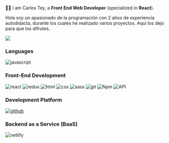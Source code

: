 
👨‍💻 I am Carlos Tey, a **Front End Web Developer** (specialized in **React**).

Hola soy un apasionado de la programación con 2 años de experiencia autodidacta, durante los cuales he realizado varios proyectos.
Aqui los dejo para que los difrutes.

<img src='https://www.kagoya.jp/howto/wp-content/uploads/202104b02.png'>


### Languages


![javascript](https://img.shields.io/badge/JavaScript-323330?style=for-the-badge&logo=javascript&logoColor=F7DF1E)

### Front-End Development

![react](https://img.shields.io/badge/React-20232A?style=for-the-badge&logo=react&logoColor=61DAFB)
![redux](https://img.shields.io/badge/Redux-593D88?style=for-the-badge&logo=redux&logoColor=white)
![html](https://img.shields.io/badge/HTML5-E34F26?style=for-the-badge&logo=html5&logoColor=white)
![css](https://img.shields.io/badge/CSS3-1572B6?style=for-the-badge&logo=css3&logoColor=white)
![sass](https://img.shields.io/badge/SASS-CC6699?style=for-the-badge&logo=sass&logoColor=white)
![git](https://img.shields.io/badge/git-gray?style=for-the-badge&logo=git&logoColor=f14e32)
![Npm](https://img.shields.io/badge/npm-323330?style=for-the-badge&logo=npm&logoColor=#eeda7c)
![API](https://img.shields.io/badge/API-1A2C51?style=for-the-badge)



### Development Platform
[![github](https://img.shields.io/badge/github-000000?style=for-the-badge&logo=github&logoColor=white)](https://github.com)


### Backend as a Service (BaaS)

![netlify](https://img.shields.io/badge/Netlify-00C7B7?style=for-the-badge&logo=netlify&logoColor=white)
